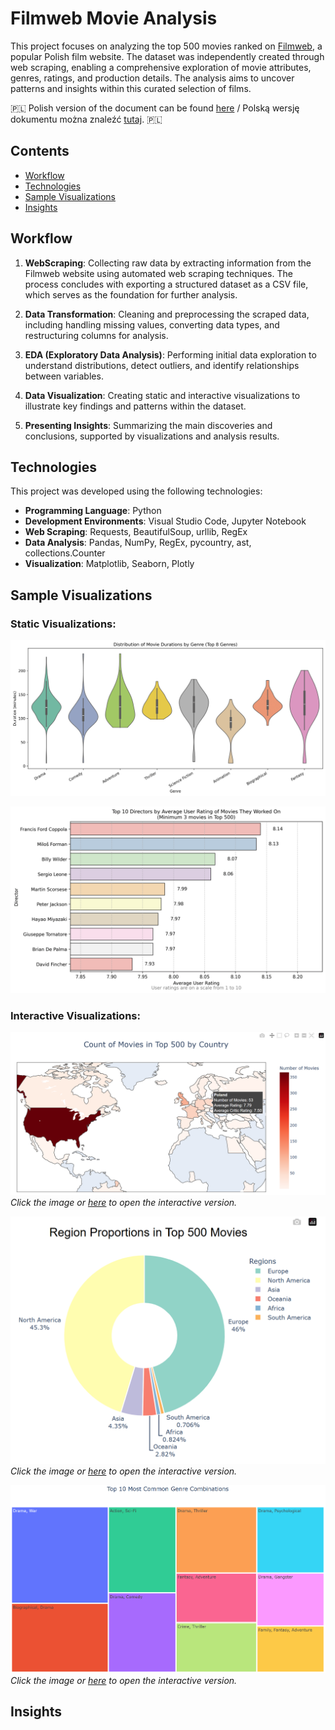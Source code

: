 # Filmweb Movie Analysis

This project focuses on analyzing the top 500 movies ranked on [Filmweb](https://www.filmweb.pl/), a popular Polish film website. The dataset was independently created through web scraping, enabling a comprehensive exploration of movie attributes, genres, ratings, and production details. The analysis aims to uncover patterns and insights within this curated selection of films.

🇵🇱 Polish version of the document can be found [here](/README-PL.md) / Polską wersję dokumentu można znaleźć [tutaj](/README-PL.md). 🇵🇱

## Contents
- [Workflow](#workflow)
- [Technologies](#technologies)
- [Sample Visualizations](#sample-visualizations)
- [Insights](#insights)

## Workflow
1. **WebScraping**: Collecting raw data by extracting information from the Filmweb website using automated web scraping techniques. The process concludes with exporting a structured dataset as a CSV file, which serves as the foundation for further analysis.

2. **Data Transformation**: Cleaning and preprocessing the scraped data, including handling missing values, converting data types, and restructuring columns for analysis.

3. **EDA (Exploratory Data Analysis)**: Performing initial data exploration to understand distributions, detect outliers, and identify relationships between variables.

4. **Data Visualization**: Creating static and interactive visualizations to illustrate key findings and patterns within the dataset.

5. **Presenting Insights**: Summarizing the main discoveries and conclusions, supported by visualizations and analysis results.

## Technologies

This project was developed using the following technologies:
- **Programming Language**: Python  
- **Development Environments**: Visual Studio Code, Jupyter Notebook  
- **Web Scraping**: Requests, BeautifulSoup, urllib, RegEx  
- **Data Analysis**: Pandas, NumPy, RegEx, pycountry, ast, collections.Counter  
- **Visualization**: Matplotlib, Seaborn, Plotly

## Sample Visualizations

### Static Visualizations:

![Visualization Samples](/Data%20Visualization/Visualization%20Samples.gif)

![Visualization Samples](/Data%20Visualization/Visualization%20Samples2.gif)

### Interactive Visualizations:

[![World Map](/Data%20Visualization/Country%20Visualizations/map_count.png)](https://htmlpreview.github.io/?https://github.com/GBortnik/Filmweb-Movie-Analysis/blob/main/Data%20Visualization/Country%20Visualizations/map_count.html)
*Click the image or [here](https://htmlpreview.github.io/?https://github.com/GBortnik/Filmweb-Movie-Analysis/blob/main/Data%20Visualization/Country%20Visualizations/map_count.html) to open the interactive version.*

[![Regions Donut Chart](/Data%20Visualization/Country%20Visualizations/regions_donut.png)](https://htmlpreview.github.io/?https://github.com/GBortnik/Filmweb-Movie-Analysis/blob/main/Data%20Visualization/Country%20Visualizations/region_donut.html)
*Click the image or [here](https://htmlpreview.github.io/?https://github.com/GBortnik/Filmweb-Movie-Analysis/blob/main/Data%20Visualization/Country%20Visualizations/region_donut.html) to open the interactive version.*

[![Genres Combinations Treemap](/Data%20Visualization/Genres%20Visualizations/genres_treemap.png)](https://htmlpreview.github.io/?https://github.com/GBortnik/Filmweb-Movie-Analysis/blob/main/Data%20Visualization/Genres%20Visualizations/genres_treemap.html)
*Click the image or [here](https://htmlpreview.github.io/?https://github.com/GBortnik/Filmweb-Movie-Analysis/blob/main/Data%20Visualization/Genres%20Visualizations/genres_treemap.html) to open the interactive version.*

## Insights